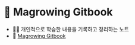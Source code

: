 # 📒 Magrowing Gitbook

- ✍🏻 개인적으로 학습한 내용을 기록하고 정리하는 노트<br/>
- 🔗 [Magrowing Gitbook](https://magrowing.gitbook.io/magrowing-gitbook)
